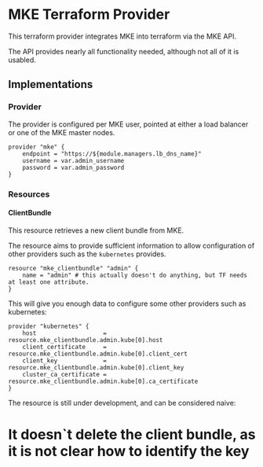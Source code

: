 # MKE Terraform Provider

This terraform provider integrates MKE into terraform via the MKE API.

The API provides nearly all functionality needed, although not all of it is
usabled.

## Implementations

### Provider

The provider is configured per MKE user, pointed at either a load balancer or
one of the MKE master nodes.

```
provider "mke" {
	endpoint = "https://${module.managers.lb_dns_name}"
	username = var.admin_username
	password = var.admin_password
}
```

### Resources

#### ClientBundle

This resource retrieves a new client bundle from MKE.

The resource aims to provide sufficient information to allow configuration
of other providers such as the `kubernetes` provides.

```
resource "mke_clientbundle" "admin" {
	name = "admin" # this actually doesn't do anything, but TF needs at least one attribute.
}
```

This will give you enough data to configure some other providers such as kubernetes:

```
provider "kubernetes" {
	host                   = resource.mke_clientbundle.admin.kube[0].host
	client_certificate     = resource.mke_clientbundle.admin.kube[0].client_cert
	client_key             = resource.mke_clientbundle.admin.kube[0].client_key
	cluster_ca_certificate = resource.mke_clientbundle.admin.kube[0].ca_certificate
}
```

The resource is still under development, and can be considered naive:

# It doesn`t delete the client bundle, as it is not clear how to identify the key